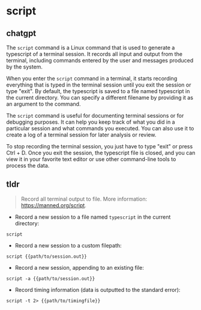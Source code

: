 # script 
## chatgpt 
The `script` command is a Linux command that is used to generate a typescript of a terminal session. It records all input and output from the terminal, including commands entered by the user and messages produced by the system.

When you enter the `script` command in a terminal, it starts recording everything that is typed in the terminal session until you exit the session or type "exit". By default, the typescript is saved to a file named typescript in the current directory. You can specify a different filename by providing it as an argument to the command.

The `script` command is useful for documenting terminal sessions or for debugging purposes. It can help you keep track of what you did in a particular session and what commands you executed. You can also use it to create a log of a terminal session for later analysis or review.

To stop recording the terminal session, you just have to type "exit" or press Ctrl + D. Once you exit the session, the typescript file is closed, and you can view it in your favorite text editor or use other command-line tools to process the data. 

## tldr 
 
> Record all terminal output to file.
> More information: <https://manned.org/script>.

- Record a new session to a file named `typescript` in the current directory:

`script`

- Record a new session to a custom filepath:

`script {{path/to/session.out}}`

- Record a new session, appending to an existing file:

`script -a {{path/to/session.out}}`

- Record timing information (data is outputted to the standard error):

`script -t 2> {{path/to/timingfile}}`
